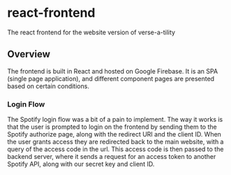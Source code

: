 # react-frontend
The react frontend for the website version of verse-a-tility


## Overview

The frontend is built in React and hosted on Google Firebase. It is an SPA (single page application), and different component pages are presented based on certain conditions.


### Login Flow

The Spotify login flow was a bit of a pain to implement. The way it works is that the user is prompted to login on the frontend by sending them to the Spotify authorize page, along with the redirect URI and the client ID. When the user grants access they are redirected back to the main website, with a query of the access code in the url. This access code is then passed to the backend server, where it sends a request for an access token to another Spotify API, along with our secret key and client ID.
